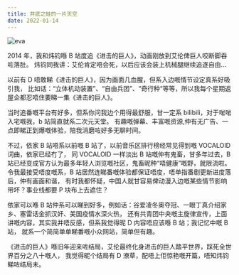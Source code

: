 ```yaml
---
title: 井底之蛙的一片天空
date: 2022-01-14
---
```


![eva](/image/eva.jpg)

2014 年，我和炜钧喺 B 站度追《进击的巨人》，动画刚放到艾伦俾巨人咬断脚吞咗落肚。
炜钧同我讲：艾伦肯定唔会死，以后应该会装上机械腿继续追逐自由...

以前有 D 唔敢睇《进击的巨人》，因为画面几血腥，但系入边嘅情节设定真系好吸引我，
比如话：“立体机动装置”、“自由兵团”、“奇行种“等等，所以我每个星期返屋企都忍唔住要睇一集《进击的巨人》。

当时追番嘅平台有好多，但系你问我边个用得最舒服，甘一定系 bilibili，对于啱啱入宅嘅我，b 站简直就系二次元天堂。
有趣嘅弹幕、丰富嘅资源,仲有无广告、一点即睇正到爆嘅体验，陪我消磨咗好多无聊时间。

不过，依家 B 站唔系以前嘅 B 站了，以前音乐区排行榜经常见得到嘅 VOCALOID 词曲，依家已经冇了，
同 VOCALOID 一样淡出 B 站嘅仲有鬼畜，甘多年过去，B 站已经变成官方认为最多年轻人浏览嘅社区，鬼畜昵种“唔健康”嘅野，就限流啦。
令我最接受唔度嘅系，B 站居然连睇番嘅体验都保证唔度，唔单指番剧更新进度落后，仲有画面和谐，
有时我都怀疑，中国人就甘容易俾动漫入边嘅某些情节影响带坏？事业线都要 P 块布上去遮住？

依家可以喺 B 站仲系可以睇到好多，例如话：谷爱凌冬奥夺冠、一眼丁真介绍家乡、塞雷话金抓汉奸、美国疫情水深火热，
还有共青团中央嘅主旋律宣传，上面讲嘅内容，其实我并唔反感，但系我觉得昵 D 内容唔应该喺 B 站；我记忆中嘅 B 站，
就系一个简简单单睇番嘅小众网站，简单但有趣。

《进击的巨人》喺旧年迎来咗结局，艾伦最终化身进击的巨人踏平世界，踩死全世界百分之八十嘅人，
我觉得昵个结局有 D 潦草，配唔上佢惊艳嘅开篇，唔知炜钧睇咗结局未。
